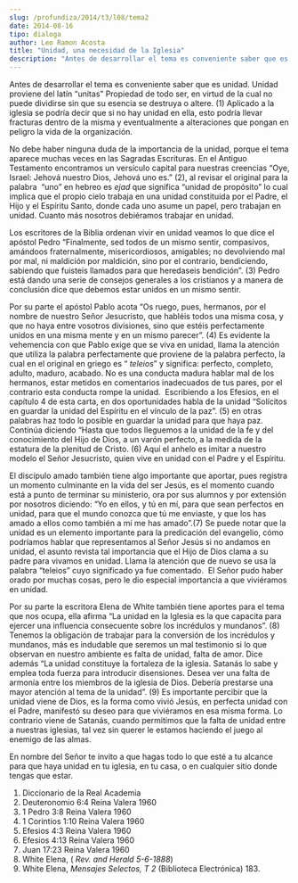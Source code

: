 ```yaml
---
slug: /profundiza/2014/t3/l08/tema2
date: 2014-08-16
tipo: dialoga
author: Leo Ramon Acosta
title: "Unidad, una necesidad de la Iglesia"
description: "Antes de desarrollar el tema es conveniente saber que es unidad. Unidad  proviene del latín “unitas” Propiedad de todo ser, en virtud de la cual no  puede dividirse sin que su esencia se destruya o altere. (1) Aplicado a la  iglesia se podría decir que si no hay unidad en ella..."
---
```


Antes de desarrollar el tema es conveniente saber que es unidad. Unidad proviene del latín “unitas” Propiedad de todo ser, en virtud de la cual no puede dividirse sin que su esencia se destruya o altere. (1) Aplicado a la iglesia se podría decir que si no hay unidad en ella, esto podría llevar fracturas dentro de la misma y eventualmente a alteraciones que pongan en peligro la vida de la organización.

No debe haber ninguna duda de la importancia de la unidad, porque el tema aparece muchas veces en las Sagradas Escrituras. En el Antiguo Testamento encontramos un versículo capital para nuestras creencias “Oye, Israel: Jehová nuestro Dios, Jehová uno es.” (2), al revisar el original para la palabra  “uno” en hebreo es _ejad_ que significa “unidad de propósito” lo cual implica que el propio cielo trabaja en una unidad constituida por el Padre, el Hijo y el Espíritu Santo, donde cada uno asume un papel, pero trabajan en unidad. Cuanto más nosotros debiéramos trabajar en unidad.

Los escritores de la Biblia ordenan vivir en unidad veamos lo que dice el apóstol Pedro “Finalmente, sed todos de un mismo sentir, compasivos, amándoos fraternalmente, misericordiosos, amigables; no devolviendo mal por mal, ni maldición por maldición, sino por el contrario, bendiciendo, sabiendo que fuisteis llamados para que heredaseis bendición”. (3) Pedro está dando una serie de consejos generales a los cristianos y a manera de conclusión dice que debemos estar unidos en un mismo sentir.

Por su parte el apóstol Pablo acota “Os ruego, pues, hermanos, por el nombre de nuestro Señor Jesucristo, que habléis todos una misma cosa, y que no haya entre vosotros divisiones, sino que estéis perfectamente unidos en una misma mente y en un mismo parecer”. (4) Es evidente la vehemencia con que Pablo exige que se viva en unidad, llama la atención que utiliza la palabra perfectamente que proviene de la palabra perfecto, la cual en el original en griego es “ _teleios_” y significa: perfecto, completo, adulto, maduro, acabado. No es una conducta madura hablar mal de los hermanos, estar metidos en comentarios inadecuados de tus pares, por el contrario esta conducta rompe la unidad.  Escribiendo a los Efesios, en el capítulo 4 de esta carta, en dos oportunidades habla de la unidad “Solícitos en guardar la unidad del Espíritu en el vínculo de la paz”. (5) en otras palabras haz todo lo posible en guardar la unidad para que haya paz. Continúa diciendo “Hasta que todos lleguemos a la unidad de la fe y del conocimiento del Hijo de Dios, a un varón perfecto, a la medida de la estatura de la plenitud de Cristo. (6) Aquí el anhelo es imitar a nuestro modelo el Señor Jesucristo, quien vive en unidad con el Padre y el Espíritu.

El discípulo amado también tiene algo importante que aportar, pues registra un momento culminante en la vida del ser Jesús, es el momento cuando está a punto de terminar su ministerio, ora por sus alumnos y por extensión por nosotros diciendo: “Yo en ellos, y tú en mí, para que sean perfectos en unidad, para que el mundo conozca que tú me enviaste, y que los has amado a ellos como también a mí me has amado”.(7) Se puede notar que la unidad es un elemento importante para la predicación del evangelio, cómo podríamos hablar que representamos al Señor Jesús si no andamos en unidad, el asunto revista tal importancia que el Hijo de Dios clama a su padre para vivamos en unidad. Llama la atención que de nuevo se usa la palabra “teleios” cuyo significado ya fue comentado.  El Señor pudo haber orado por muchas cosas, pero le dio especial importancia a que viviéramos en unidad.

Por su parte la escritora Elena de White también tiene aportes para el tema que nos ocupa, ella afirma “La unidad en la Iglesia es la que capacita para ejercer una influencia consecuente sobre los incrédulos y mundanos”. (8) Tenemos la obligación de trabajar para la conversión de los incrédulos y mundanos, más es indudable que seremos un mal testimonio si lo que observan en nuestro ambiente es falta de unidad, falta de amor. Dice además “La unidad constituye la fortaleza de la iglesia. Satanás lo sabe y emplea toda fuerza para introducir disensiones. Desea ver una falta de armonía entre los miembros de la iglesia de Dios. Debería prestarse una mayor atención al tema de la unidad”. (9) Es importante percibir que la unidad viene de Dios, es la forma como vivió Jesús, en perfecta unidad con el Padre, manifestó su deseo para que viviéramos en esa misma forma. Lo contrario viene de Satanás, cuando permitimos que la falta de unidad entre a nuestras iglesias, tal vez sin querer le estamos haciendo el juego al enemigo de las almas.

En nombre del Señor te invito a que hagas todo lo que esté a tu alcance para que haya unidad en tu iglesia, en tu casa, o en cualquier sitio donde tengas que estar.

1.  Diccionario de la Real Academia
2.  Deuteronomio 6:4 Reina Valera 1960
3.  1 Pedro 3:8 Reina Valera 1960
4.  1 Corintios 1:10 Reina Valera 1960
5.  Efesios 4:3 Reina Valera 1960
6.  Efesios 4:13 Reina Valera 1960
7.  Juan 17:23 Reina Valera 1960
8.  White Elena, ( _Rev. and Herald 5-6-1888_)
9.  White Elena, _Mensajes Selectos, T 2_ (Biblioteca Electrónica) 183.
